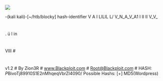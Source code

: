 ![](Maszyny/Linux/Blocky/Pasted%20image%2020210813223912.png)

-(kali kali)-[~/htb/blocky]
hash-identifier
V
A
I LILIL L/
V_N_A_V_A1
I II II
V_V_
#
#
. ü l in
#
#
VIII #
#
v1.2 #
By Zion3R #
www.Blackploit.com #
Root@Blackploit.com #
HASH: $P$BivoTj89910S1E2nMhqeqVbrZI4090/
Possible Hashs:
[+] MD5(Wordpress)
